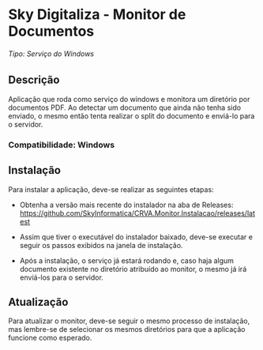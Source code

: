 # Sky Digitaliza - Monitor de Documentos
###### Tipo: Serviço do Windows

## Descrição

Aplicação que roda como serviço do windows e monitora um diretório por documentos PDF. Ao detectar um documento que ainda não tenha sido enviado, o mesmo então tenta realizar o split do documento e enviá-lo para o servidor.

### Compatibilidade: **Windows**

## Instalação

Para instalar a aplicação, deve-se realizar as seguintes etapas:

* Obtenha a versão mais recente do instalador na aba de Releases: https://github.com/SkyInformatica/CRVA.Monitor.Instalacao/releases/latest

* Assim que tiver o executável do instalador baixado, deve-se executar e seguir os passos exibidos na janela de instalação.

* Após a instalação, o serviço já estará rodando e, caso haja algum documento existente no diretório atribuído ao monitor, o mesmo já irá enviá-los para o servidor.

## Atualização

Para atualizar o monitor, deve-se seguir o mesmo processo de instalação, mas lembre-se de selecionar os mesmos diretórios para que a aplicação funcione como esperado.
